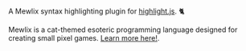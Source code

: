 A Mewlix syntax highlighting plugin for [highlight.js](https://www.npmjs.com/package/highlight.js). 🐈

Mewlix is a cat-themed esoteric programming language designed for creating small pixel games. [Learn more here!](https://github.com/kbmackenzie/mewlix).
